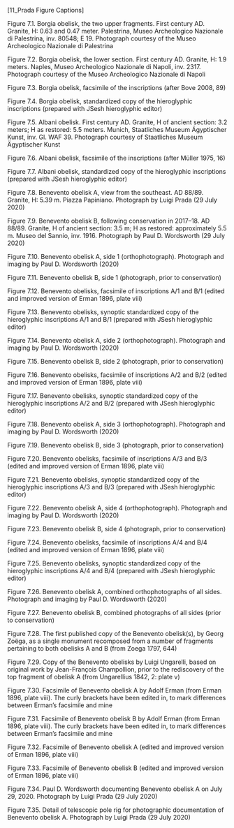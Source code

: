 \[11_Prada Figure Captions\]

Figure 7.1. Borgia obelisk, the two upper fragments. First century AD. Granite, H: 0.63 and 0.47 meter. Palestrina, Museo Archeologico Nazionale di Palestrina, inv. 80548; E 19. Photograph courtesy of the Museo Archeologico Nazionale di Palestrina

Figure 7.2. Borgia obelisk, the lower section. First century AD. Granite, H: 1.9 meters. Naples, Museo Archeologico Nazionale di Napoli, inv. 2317. Photograph courtesy of the Museo Archeologico Nazionale di Napoli

Figure 7.3. Borgia obelisk, facsimile of the inscriptions (after Bove 2008, 89)

Figure 7.4. Borgia obelisk, standardized copy of the hieroglyphic inscriptions (prepared with JSesh hieroglyphic editor)

Figure 7.5. Albani obelisk. First century AD. Granite, H of ancient section: 3.2 meters; H as restored: 5.5 meters. Munich, Staatliches Museum Ägyptischer Kunst, inv. Gl. WAF 39. Photograph courtesy of Staatliches Museum Ägyptischer Kunst

Figure 7.6. Albani obelisk, facsimile of the inscriptions (after Müller 1975, 16)

Figure 7.7. Albani obelisk, standardized copy of the hieroglyphic inscriptions (prepared with JSesh hieroglyphic editor)

Figure 7.8. Benevento obelisk A, view from the southeast. AD 88/89. Granite, H: 5.39 m. Piazza Papiniano. Photograph by Luigi Prada (29 July 2020)

Figure 7.9. Benevento obelisk B, following conservation in 2017–18. AD 88/89. Granite, H of ancient section: 3.5 m; H as restored: approximately 5.5 m. Museo del Sannio, inv. 1916. Photograph by Paul D. Wordsworth (29 July 2020)

Figure 7.10. Benevento obelisk A, side 1 (orthophotograph). Photograph and imaging by Paul D. Wordsworth (2020)

Figure 7.11. Benevento obelisk B, side 1 (photograph, prior to conservation)

Figure 7.12. Benevento obelisks, facsimile of inscriptions A/1 and B/1 (edited and improved version of Erman 1896, plate viii)

Figure 7.13. Benevento obelisks, synoptic standardized copy of the hieroglyphic inscriptions A/1 and B/1 (prepared with JSesh hieroglyphic editor)

Figure 7.14. Benevento obelisk A, side 2 (orthophotograph). Photograph and imaging by Paul D. Wordsworth (2020)

Figure 7.15. Benevento obelisk B, side 2 (photograph, prior to conservation)

Figure 7.16. Benevento obelisks, facsimile of inscriptions A/2 and B/2 (edited and improved version of Erman 1896, plate viii)

Figure 7.17. Benevento obelisks, synoptic standardized copy of the hieroglyphic inscriptions A/2 and B/2 (prepared with JSesh hieroglyphic editor)

Figure 7.18. Benevento obelisk A, side 3 (orthophotograph). Photograph and imaging by Paul D. Wordsworth (2020)

Figure 7.19. Benevento obelisk B, side 3 (photograph, prior to conservation)

Figure 7.20. Benevento obelisks, facsimile of inscriptions A/3 and B/3 (edited and improved version of Erman 1896, plate viii)

Figure 7.21. Benevento obelisks, synoptic standardized copy of the hieroglyphic inscriptions A/3 and B/3 (prepared with JSesh hieroglyphic editor)

Figure 7.22. Benevento obelisk A, side 4 (orthophotograph). Photograph and imaging by Paul D. Wordsworth (2020)

Figure 7.23. Benevento obelisk B, side 4 (photograph, prior to conservation)

Figure 7.24. Benevento obelisks, facsimile of inscriptions A/4 and B/4 (edited and improved version of Erman 1896, plate viii)

Figure 7.25. Benevento obelisks, synoptic standardized copy of the hieroglyphic inscriptions A/4 and B/4 (prepared with JSesh hieroglyphic editor)

Figure 7.26. Benevento obelisk A, combined orthophotographs of all sides. Photograph and imaging by Paul D. Wordsworth (2020)

Figure 7.27. Benevento obelisk B, combined photographs of all sides (prior to conservation)

Figure 7.28. The first published copy of the Benevento obelisk(s), by Georg Zoëga, as a single monument recomposed from a number of fragments pertaining to both obelisks A and B (from Zoega 1797, 644)

Figure 7.29. Copy of the Benevento obelisks by Luigi Ungarelli, based on original work by Jean-François Champollion, prior to the rediscovery of the top fragment of obelisk A (from Ungarellius 1842, 2: plate v)

Figure 7.30. Facsimile of Benevento obelisk A by Adolf Erman (from Erman 1896, plate viii). The curly brackets have been edited in, to mark differences between Erman’s facsimile and mine

Figure 7.31. Facsimile of Benevento obelisk B by Adolf Erman (from Erman 1896, plate viii). The curly brackets have been edited in, to mark differences between Erman’s facsimile and mine

Figure 7.32. Facsimile of Benevento obelisk A (edited and improved version of Erman 1896, plate viii)

Figure 7.33. Facsimile of Benevento obelisk B (edited and improved version of Erman 1896, plate viii)

Figure 7.34. Paul D. Wordsworth documenting Benevento obelisk A on July 29, 2020. Photograph by Luigi Prada (29 July 2020)

Figure 7.35. Detail of telescopic pole rig for photographic documentation of Benevento obelisk A. Photograph by Luigi Prada (29 July 2020)

